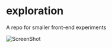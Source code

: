 # exploration

A repo for smaller front-end experiments

![ScreenShot](/projects/icons/animatedicons.gif)
